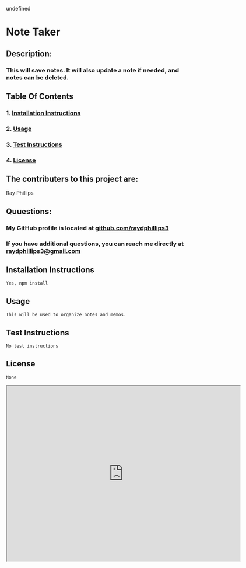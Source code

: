 undefined

# Note Taker

## Description:
### This will save notes. It will also update a note if needed, and notes can be deleted.

## Table Of Contents
### 1. [Installation Instructions](#Installation-Instructions)
### 2. [Usage](#Usage)
### 3. [Test Instructions](#Test-Instructions)
### 4. [License](#License)

    
## The contributers to this project are:
   Ray Phillips
## Quuestions:
### My GitHub profile is located at <a href="https://github.com/raydphillips3">github.com/raydphillips3</a>
### If you have additional questions, you can reach me directly at raydphillips3@gmail.com

## Installation Instructions
    Yes, npm install
## Usage 
    This will be used to organize notes and memos.
## Test Instructions
    No test instructions
## License
    None



<iframe src="https://drive.google.com/file/d/1RukmgQi8AmLLpnmT2ILbrAH4rC7jP_LE/preview" width="640" height="480"></iframe>